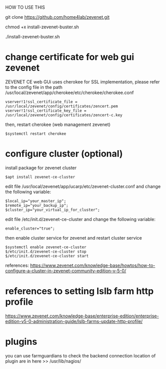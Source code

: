 HOW TO USE THIS

git clone https://github.com/home4lab/zevenet.git

chmod +x install-zevenet-buster.sh

./install-zevenet-buster.sh

# change certificate for web gui zevenet

ZEVENET CE web GUi uses cherokee for SSL implementation, please refer to the config file in the path /usr/local/zevenet/app/cherokee/etc/cherokee/cherokee.conf


    vserver!1!ssl_certificate_file = /usr/local/zevenet/config/certificates/zencert.pem
    vserver!1!ssl_certificate_key_file = /usr/local/zevenet/config/certificates/zencert-c.key

then, restart cherokee (web management zevenet)

    $systemctl restart cherokee


# configure cluster (optional)

install package for zevenet cluster

    $apt install zevenet-ce-cluster
    
edit file /usr/local/zevenet/app/ucarp/etc/zevenet-cluster.conf and change the following variable:

    $local_ip="your_master_ip";
    $remote_ip="your_backup_ip";
    $cluster_ip="your_virtual_ip_for_cluster";
    
    
edit file /etc/init.d/zevenet-ce-cluster and change the following variable:

    enable_cluster="true";
    
then enable cluster service for zevenet and restart cluster service

    $systemctl enable zevenet-ce-cluster
    $/etc/init.d/zevenet-ce-cluster stop
    $/etc/init.d/zevenet-ce-cluster start
    
references:
https://www.zevenet.com/knowledge-base/howtos/how-to-configure-a-cluster-in-zevenet-community-edition-v-5-0/

# references to setting lslb farm http profile

https://www.zevenet.com/knowledge-base/enterprise-edition/enterprise-edition-v5-0-administration-guide/lslb-farms-update-http-profile/

# plugins
you can use farmguardians to check the backend connection
location of plugin are in here >> /usr/lib/nagios/
